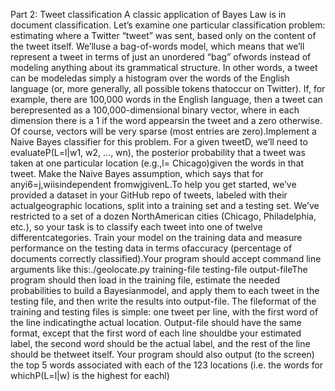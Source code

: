 Part 2:  Tweet classification
A classic application of Bayes Law is in document classification.  Let’s examine one particular classification problem:  estimating where a Twitter “tweet” was sent, based only on the content of the tweet itself.  We’lluse a bag-of-words model, which means that we’ll represent a tweet in terms of just an unordered “bag” ofwords instead of modeling anything about its grammatical structure.  In other words, a tweet can be modeledas simply a histogram over the words of the English language (or, more generally, all possible tokens thatoccur on Twitter).  If, for example, there are 100,000 words in the English language, then a tweet can berepresented as a 100,000-dimensional binary vector, where in each dimension there is a 1 if the word appearsin the tweet and a zero otherwise.  Of course, vectors will be very sparse (most entries are zero).Implement a Naive Bayes classifier for this problem.  For a given tweetD,  we’ll need to evaluateP(L=l|w1, w2, ..., wn), the posterior probability that a tweet was taken at one particular location (e.g.,l= Chicago)given  the  words  in  that  tweet.   Make  the  Naive  Bayes  assumption,  which  says  that  for  anyi6=j,wiisindependent fromwjgivenL.To help you get started, we’ve provided a dataset in your GitHub repo of tweets, labeled with their actualgeographic locations, split into a training set and a testing set.  We’ve restricted to a set of a dozen NorthAmerican cities (Chicago, Philadelphia, etc.), so your task is to classify each tweet into one of twelve differentcategories.  Train your model on the training data and measure performance on the testing data in terms ofaccuracy (percentage of documents correctly classified).Your program should accept command line arguments like this:./geolocate.py training-file testing-file output-fileThe  program  should  then  load  in  the  training  file,  estimate  the  needed  probabilities  to  build  a  Bayesianmodel, and apply them to each tweet in the testing file, and then write the results into output-file.  The fileformat of the training and testing files is simple:  one tweet per line, with the first word of the line indicatingthe actual location.  Output-file should have the same format, except that the first word of each line shouldbe your estimated label, the second word should be the actual label, and the rest of the line should be thetweet itself.  Your program should also output (to the screen) the top 5 words associated with each of the 123
locations (i.e.  the words for whichP(L=l|w) is the highest for eachl)
